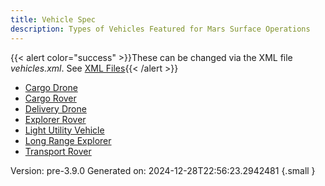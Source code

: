 ```yaml
---
title: Vehicle Spec
description: Types of Vehicles Featured for Mars Surface Operations
---
```





{{< alert color="success" >}}These can be changed via the XML file _vehicles.xml_. See [XML Files](/docs/guide/xml-files/){{< /alert >}}


- [Cargo Drone](../vehicle/cargo-drone)
- [Cargo Rover](../vehicle/cargo-rover)
- [Delivery Drone](../vehicle/delivery-drone)
- [Explorer Rover](../vehicle/explorer-rover)
- [Light Utility Vehicle](../vehicle/light-utility-vehicle)
- [Long Range Explorer](../vehicle/long-range-explorer)
- [Transport Rover](../vehicle/transport-rover)

Version: pre-3.9.0 Generated on: 2024-12-28T22:56:23.2942481
{.small }
